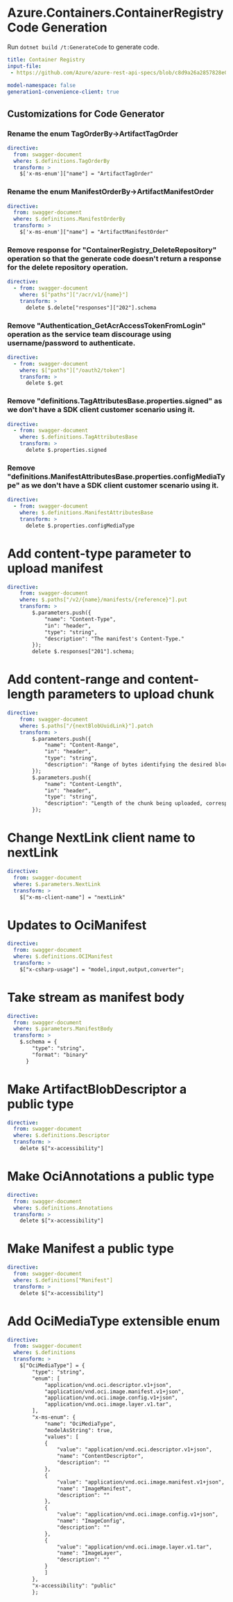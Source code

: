 # Azure.Containers.ContainerRegistry Code Generation

Run `dotnet build /t:GenerateCode` to generate code.

``` yaml
title: Container Registry
input-file:
 - https://github.com/Azure/azure-rest-api-specs/blob/c8d9a26a2857828e095903efa72512cf3a76c15d/specification/containerregistry/data-plane/Azure.ContainerRegistry/stable/2021-07-01/containerregistry.json
 
model-namespace: false
generation1-convenience-client: true
```

## Customizations for Code Generator

### Rename the enum TagOrderBy->ArtifactTagOrder
``` yaml
directive:
  from: swagger-document
  where: $.definitions.TagOrderBy
  transform: >
    $['x-ms-enum']["name"] = "ArtifactTagOrder"
```

### Rename the enum ManifestOrderBy->ArtifactManifestOrder
``` yaml
directive:
  from: swagger-document
  where: $.definitions.ManifestOrderBy
  transform: >
    $['x-ms-enum']["name"] = "ArtifactManifestOrder"
```

### Remove response for "ContainerRegistry_DeleteRepository" operation so that the generate code doesn't return a response for the delete repository operation.
```yaml
directive:
  - from: swagger-document
    where: $["paths"]["/acr/v1/{name}"]
    transform: >
      delete $.delete["responses"]["202"].schema
```

### Remove "Authentication_GetAcrAccessTokenFromLogin" operation as the service team discourage using username/password to authenticate.
```yaml
directive:
  - from: swagger-document
    where: $["paths"]["/oauth2/token"]
    transform: >
      delete $.get
```

### Remove "definitions.TagAttributesBase.properties.signed" as we don't have a SDK client customer scenario using it.
```yaml
directive:
  - from: swagger-document
    where: $.definitions.TagAttributesBase
    transform: >
      delete $.properties.signed
```

### Remove "definitions.ManifestAttributesBase.properties.configMediaType" as we don't have a SDK client customer scenario using it.
```yaml
directive:
  - from: swagger-document
    where: $.definitions.ManifestAttributesBase
    transform: >
      delete $.properties.configMediaType
```

# Add content-type parameter to upload manifest
``` yaml
directive:
    from: swagger-document
    where: $.paths["/v2/{name}/manifests/{reference}"].put
    transform: >
        $.parameters.push({
            "name": "Content-Type",
            "in": "header",
            "type": "string",
            "description": "The manifest's Content-Type."
        });
        delete $.responses["201"].schema;
```

# Add content-range and content-length parameters to upload chunk
``` yaml
directive:
    from: swagger-document
    where: $.paths["/{nextBlobUuidLink}"].patch
    transform: >
        $.parameters.push({
            "name": "Content-Range",
            "in": "header",
            "type": "string",
            "description": "Range of bytes identifying the desired block of content represented by the body. Start must the end offset retrieved via status check plus one. Note that this is a non-standard use of the Content-Range header."
        });
        $.parameters.push({
            "name": "Content-Length",
            "in": "header",
            "type": "string",
            "description": "Length of the chunk being uploaded, corresponding the length of the request body."
        });
```

# Change NextLink client name to nextLink
``` yaml
directive:
  from: swagger-document
  where: $.parameters.NextLink
  transform: >
    $["x-ms-client-name"] = "nextLink"
```

# Updates to OciManifest
``` yaml
directive:
  from: swagger-document
  where: $.definitions.OCIManifest
  transform: >
    $["x-csharp-usage"] = "model,input,output,converter";
```

# Take stream as manifest body
``` yaml
directive:
  from: swagger-document
  where: $.parameters.ManifestBody
  transform: >
    $.schema = {
        "type": "string",
        "format": "binary"
      }
```

# Make ArtifactBlobDescriptor a public type
``` yaml
directive:
  from: swagger-document
  where: $.definitions.Descriptor
  transform: >
    delete $["x-accessibility"]
```

# Make OciAnnotations a public type
``` yaml
directive:
  from: swagger-document
  where: $.definitions.Annotations
  transform: >
    delete $["x-accessibility"]
```

# Make Manifest a public type
``` yaml
directive:
  from: swagger-document
  where: $.definitions["Manifest"]
  transform: >
    delete $["x-accessibility"]
```

# Add OciMediaType extensible enum
``` yaml
directive:
  from: swagger-document
  where: $.definitions
  transform: >
    $["OciMediaType"] = {
        "type": "string",
        "enum": [
            "application/vnd.oci.descriptor.v1+json",
            "application/vnd.oci.image.manifest.v1+json",
            "application/vnd.oci.image.config.v1+json",
            "application/vnd.oci.image.layer.v1.tar",
        ],
        "x-ms-enum": {
            "name": "OciMediaType",
            "modelAsString": true,
            "values": [
            {
                "value": "application/vnd.oci.descriptor.v1+json",
                "name": "ContentDescriptor",
                "description": ""
            },
            {
                "value": "application/vnd.oci.image.manifest.v1+json",
                "name": "ImageManifest",
                "description": ""
            },
            {
                "value": "application/vnd.oci.image.config.v1+json",
                "name": "ImageConfig",
                "description": ""
            },
            {
                "value": "application/vnd.oci.image.layer.v1.tar",
                "name": "ImageLayer",
                "description": ""
            }
            ]
        },
        "x-accessibility": "public"
        };
```
